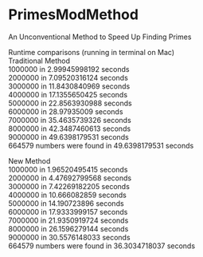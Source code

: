 # PrimesModMethod
An Unconventional Method to Speed Up Finding Primes

Runtime comparisons (running in terminal on Mac)<br />
Traditional Method<br />
1000000 in 2.99945998192 seconds<br />
2000000 in 7.09520316124 seconds<br />
3000000 in 11.8430840969 seconds<br />
4000000 in 17.1355650425 seconds<br />
5000000 in 22.8563930988 seconds<br />
6000000 in 28.97935009 seconds<br />
7000000 in 35.4635739326 seconds<br />
8000000 in 42.3487460613 seconds<br />
9000000 in 49.6398179531 seconds<br />
664579 numbers were found in 49.6398179531 seconds

New Method<br />
1000000 in 1.96520495415 seconds<br />
2000000 in 4.47692799568 seconds<br />
3000000 in 7.42269182205 seconds<br />
4000000 in 10.666082859 seconds<br />
5000000 in 14.190723896 seconds<br />
6000000 in 17.9333999157 seconds<br />
7000000 in 21.9350919724 seconds<br />
8000000 in 26.1596279144 seconds<br />
9000000 in 30.5576148033 seconds<br />
664579 numbers were found in 36.3034718037 seconds
